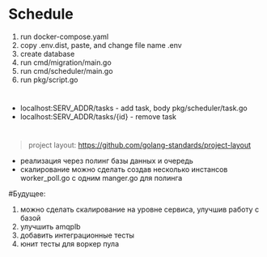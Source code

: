 # Schedule

1) run docker-compose.yaml
2) copy .env.dist, paste, and change file name .env
3) create database
3) run cmd/migration/main.go
4) run cmd/scheduler/main.go
5) run pkg/script.go
#
 * localhost:SERV_ADDR/tasks - add task, body pkg/scheduler/task.go
 * localhost:SERV_ADDR/tasks/{id} - remove task
 
#
> project layout: https://github.com/golang-standards/project-layout
>
* реализация через полинг базы данных и очередь 
* скалирование можно сделать создав несколько инстансов worker_poll.go с одним manger.go для полинга

#Будущее:
1) можно сделать скалирование на уровне сервиса, улучшив работу с базой
2) улучшить amqplb
3) добавить интеграционные тесты
4) юнит тесты для воркер пула
